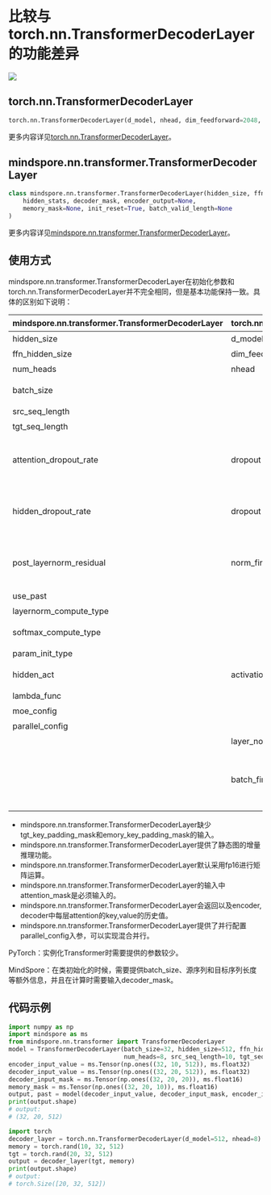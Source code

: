 # 比较与torch.nn.TransformerDecoderLayer的功能差异

<a href="https://gitee.com/mindspore/docs/blob/r2.0.0-alpha/docs/mindspore/source_zh_cn/note/api_mapping/pytorch_diff/TransformerDecoderLayer.md" target="_blank"><img src="https://mindspore-website.obs.cn-north-4.myhuaweicloud.com/website-images/r2.0.0-alpha/resource/_static/logo_source.png"></a>

## torch.nn.TransformerDecoderLayer

```python
torch.nn.TransformerDecoderLayer(d_model, nhead, dim_feedforward=2048, dropout=0.1, activation=<function relu>, layer_norm_eps=1e-05, batch_first=False, norm_first=False, device=None, dtype=None)
```

更多内容详见[torch.nn.TransformerDecoderLayer](https://pytorch.org/docs/1.5.0/nn.html#torch.nn.TransformerDecoderLayer)。

## mindspore.nn.transformer.TransformerDecoderLayer

```python
class mindspore.nn.transformer.TransformerDecoderLayer(hidden_size, ffn_hidden_size, num_heads, batch_size, src_seq_length, tgt_seq_length, attention_dropout_rate=0.1, hidden_dropout_rate=0.1, post_layernorm_residual=False, use_past=False, layernorm_compute_type=mstype.float32, softmax_compute_type=mstype.float32, param_init_type=mstype.float32, hidden_act="gelu", moe_config=default_moe_config, parallel_config=default_dpmp_config)(
    hidden_stats, decoder_mask, encoder_output=None,
    memory_mask=None, init_reset=True, batch_valid_length=None
)
```

更多内容详见[mindspore.nn.transformer.TransformerDecoderLayer](https://www.mindspore.cn/docs/zh-CN/r2.0.0-alpha/api_python/mindspore.nn.transformer.html#mindspore.nn.transformer.TransformerDecoderLayer)。

## 使用方式

mindspore.nn.transformer.TransformerDecoderLayer在初始化参数和torch.nn.TransformerDecoderLayer并不完全相同，但是基本功能保持一致。具体的区别如下说明：

| mindspore.nn.transformer.TransformerDecoderLayer | torch.nn.TransformerDecoderLayer | 说明                                                         |
| --------------------------------------------- | -------------------------------- | ------------------------------------------------------------ |
| hidden_size                                   | d_model                          | 参数名称不一致，含义相同。                                   |
| ffn_hidden_size                               | dim_feedforward                  | 参数名称不一致，含义相同。                                   |
| num_heads                                     | nhead                            | Attention的head数目，含义相同。                              |
| batch_size                                    |                                  | MindSpore需要传入额外的batch size以作校验和增量推理使用。    |
| src_seq_length                                |                                  | encoder输入序列长度。                                        |
| tgt_seq_length                                |                                  | decoder输入序列长度。                                        |
| attention_dropout_rate                        | dropout                          | 含义不同。attention_dropout_rate表示在softmax处的dropout，而PyTorch的dropout参数额外控制了隐藏层的dropout rate。 |
| hidden_dropout_rate                           | dropout                          | 含义不同。hidden_dropout_rate表示在隐藏层处的dropout，而PyTorch的dropout参数额外控制了softmax处的dropout rate。 |
| post_layernorm_residual                       | norm_first                       | 含义不同。MindSpore的该参数表示残差相加时对输入是否应用layernorm，而PyTorch表示输入子层时是否先输入layernorm。 |
| use_past                                      |                                  | 是否使用增量推理。                                           |
| layernorm_compute_type                        |                                  | 控制layernorm的计算类型。                                    |
| softmax_compute_type                          |                                  | 控制attention中softmax的计算类型。                           |
| param_init_type                               |                                  | 控制参数初始化的类型。                                       |
| hidden_act                                    | activation                       | 激活层的类型，含义相同。MindSpore仅支持字符串。              |
| lambda_func                                   |                                  | 控制并行的相关配置，详见API文档。                            |
| moe_config                                    |                                  | MoE并行的配置参数。                                          |
| parallel_config                               |                                  | 并行设置的配置参数。                                         |
|                                               | layer_norm_eps                   | layernorm计算时防止初零的数值。                              |
|                                               | batch_first                      | 输入输出Tensor中batch是否为第零维度。MindSpore以第0个维度为batch维度，对应于torch.nn.TransformerDecoderLayer中设置bathc_first=True。 |

- mindspore.nn.transformer.TransformerDecoderLayer缺少tgt_key_padding_mask和emory_key_padding_mask的输入。
- mindspore.nn.transformer.TransformerDecoderLayer提供了静态图的增量推理功能。
- mindspore.nn.transformer.TransformerDecoderLayer默认采用fp16进行矩阵运算。
- mindspore.nn.transformer.TransformerDecoderLayer的输入中attention_mask是必须输入的。
- mindspore.nn.transformer.TransformerDecoderLayer会返回以及encoder, decoder中每层attention的key,value的历史值。
- mindspore.nn.transformer.TransformerDecoderLayer提供了并行配置parallel_config入参，可以实现混合并行。

PyTorch：实例化Transformer时需要提供的参数较少。

MindSpore：在类初始化的时候，需要提供batch_size、源序列和目标序列长度等额外信息，并且在计算时需要输入decoder_mask。

## 代码示例

```python
import numpy as np
import mindspore as ms
from mindspore.nn.transformer import TransformerDecoderLayer
model = TransformerDecoderLayer(batch_size=32, hidden_size=512, ffn_hidden_size=2048,
                                num_heads=8, src_seq_length=10, tgt_seq_length=20)
encoder_input_value = ms.Tensor(np.ones((32, 10, 512)), ms.float32)
decoder_input_value = ms.Tensor(np.ones((32, 20, 512)), ms.float32)
decoder_input_mask = ms.Tensor(np.ones((32, 20, 20)), ms.float16)
memory_mask = ms.Tensor(np.ones((32, 20, 10)), ms.float16)
output, past = model(decoder_input_value, decoder_input_mask, encoder_input_value, memory_mask)
print(output.shape)
# output:
# (32, 20, 512)

import torch
decoder_layer = torch.nn.TransformerDecoderLayer(d_model=512, nhead=8)
memory = torch.rand(10, 32, 512)
tgt = torch.rand(20, 32, 512)
output = decoder_layer(tgt, memory)
print(output.shape)
# output:
# torch.Size([20, 32, 512])
```